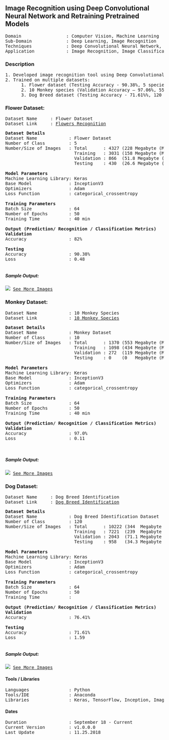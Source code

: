 ## Image Recognition using Deep Convolutional Neural Network and Retraining Pretrained Models 	                                           
<pre>
Domain                 : Computer Vision, Machine Learning
Sub-Domain             : Deep Learning, Image Recognition
Techniques             : Deep Convolutional Neural Network, ImageNet, Inception
Application            : Image Recognition, Image Classification
</pre>

### Description
<pre>
1. Developed image recognition tool using Deep Convolutional Neural Network built from scratch with Keras Sequential model and, pretrained model “Inception” separately for fine-tuning with new class labels.
2. Trained on multiple datasets:
      1. Flower dataset (Testing Accuracy - 90.38%, 5 species, 4327 images).
      2. 10 Monkey species (Validation Accuracy – 97.06%, 553MB).
      3. Dog Breed dataset (Testing Accuracy - 71.61%%, 120 class, 10222 images).
</pre>

### Flower Dataset:
<pre>
Dataset Name     : Flower Dataset
Dataset Link     : <a href=https://www.kaggle.com/alxmamaev/flowers-recognition/home>Flowers Recognition</a>
</pre>

<pre>
<b>Dataset Details</b>
Dataset Name            : Flower Dataset
Number of Class         : 5
Number/Size of Images   : Total      : 4327 (228 Megabyte (MB))
                          Training   : 3031 (158 Megabyte (MB))
                          Validation : 866  (51.8 Megabyte (MB))
                          Testing    : 430  (26.6 Megabyte (MB))

<b>Model Parameters</b>
Machine Learning Library: Keras
Base Model              : InceptionV3
Optimizers              : Adam
Loss Function           : categorical_crossentropy

<b>Training Parameters</b>
Batch Size              : 64
Number of Epochs        : 50
Training Time           : 40 min

<b>Output (Prediction/ Recognition / Classification Metrics)</b>
<b>Validation</b>
Accuracy                : 82%

<b>Testing</b>
Accuracy                : 90.38%
Loss                    : 0.48
<!--Precision               : 
Recall                  : 94% (highest)
Specificity             : -->
</pre>

<!--
Best Model Path (Accuracy): data\output\models\\42-val_acc-0.86-val_loss-0.82.hdf5
Best Test Accuracy: 89.91%
Best Test Loss: 0.49
Best Model Path (Loss): data\output\models\\12-val_acc-0.84-val_loss-0.65.hdf5
Best Test Accuracy: 89.44%
Best Test Loss: 0.48
-->


##### Sample Output: 
<kbd>
<img src=https://github.com/anjanatiha/Image-Recognition-using-Deep-Convolutional-Neural-Network/blob/master/Flowers%20Recognition/demo/sample/sample.png>
</kbd>

<kbd>
<a href=https://github.com/anjanatiha/Image-Recognition-using-Deep-Convolutional-Neural-Network/blob/master/Flowers%20Recognition/demo/images/result.png>See More Images</a>
</kbd>

### Monkey Dataset:
<pre>
Dataset Name            : 10 Monkey Species
Dataset Link            : <a href=https://www.kaggle.com/slothkong/10-monkey-species>10 Monkey Species</a>
</pre>

<pre>
<b>Dataset Details</b>
Dataset Name            : Monkey Dataset
Number of Class         : 10
Number/Size of Images   : Total      : 1370 (553 Megabyte (MB))
                          Training   : 1098 (434 Megabyte (MB))
                          Validation : 272  (119 Megabyte (MB))
                          Testing    : 0    (0   Megabyte (MB))

<b>Model Parameters</b>
Machine Learning Library: Keras
Base Model              : InceptionV3
Optimizers              : Adam
Loss Function           : categorical_crossentropy

<b>Training Parameters</b>
Batch Size              : 64
Number of Epochs        : 50
Training Time           : 40 min

<b>Output (Prediction/ Recognition / Classification Metrics)</b>
<b>Validation</b>
Accuracy                : 97.0%
Loss                    : 0.11

<!--
<b>Testing</b>
Accuracy                : 
Loss                    : 
Precision               : 
Recall                  : 
Specificity             : -->
</pre>

<!--
Best Model Path (Accuracy): 27-val_acc-0.97-val_loss-0.11.hdf5
Best Test Accuracy: 97.0%
Best Test Loss: 0.11
-->
##### Sample Output: 
<kbd>
<img src=https://github.com/anjanatiha/Image-Recognition-using-Deep-Convolutional-Neural-Network/blob/master/Monkey%20Recognition/demo/sample/sample.png>
</kbd>

<kbd>
<a href=https://github.com/anjanatiha/Image-Recognition-using-Deep-Convolutional-Neural-Network/blob/master/Monkey%20Recognition/demo/images/result.png>See More Images</a>
</kbd>

### Dog Dataset:
<pre>
Dataset Name     : Dog Breed Identification
Dataset Link     : <a href=https://www.kaggle.com/c/dog-breed-identification>Dog Breed Identification</a>
</pre>

<pre>
<b>Dataset Details</b>
Dataset Name            : Dog Breed Identification Dataset
Number of Class         : 120
Number/Size of Images   : Total      : 10222 (344  Megabyte (MB))
                          Training   : 7221  (239  Megabyte (MB))
                          Validation : 2043  (71.1 Megabyte (MB))
                          Testing    : 958   (34.3 Megabyte (MB))

<b>Model Parameters</b>
Machine Learning Library: Keras
Base Model              : InceptionV3
Optimizers              : Adam
Loss Function           : categorical_crossentropy

<b>Training Parameters</b>
Batch Size              : 64
Number of Epochs        : 50
Training Time           : 

<b>Output (Prediction/ Recognition / Classification Metrics)</b>
<b>Validation</b>
Accuracy                : 76.41%

<b>Testing</b>
Accuracy                : 71.61%
Loss                    : 1.59
<!--
Precision               : 
Recall                  : 
Specificity             : -->
</pre>

<!--
----------------- Summary of Model Performance on Test Dataset -----------------
Best Model Path (Accuracy): data\output\models\\28-val_acc-0.66-val_loss-1.80.hdf5
Best Test Accuracy: 71.61%
Best Test Loss: 1.59
----------------------------------------------------------------------------------------------------
----------------------------------------------------------------------------------------------------
Best Model Path (Loss): data\output\models\\12-val_acc-0.67-val_loss-1.53.hdf5
Best Test Accuracy: 68.16%
Best Test Loss: 1.45
-->
##### Sample Output: 
<kbd>
<img src=https://github.com/anjanatiha/Image-Recognition-using-Deep-Convolutional-Neural-Network/blob/master/Dog%20Breed%20Identification/demo/sample/sample.png>
</kbd>

<kbd>
<a href=https://github.com/anjanatiha/Image-Recognition-using-Deep-Convolutional-Neural-Network/blob/master/Dog%20Breed%20Identification/demo/images/result.png>See More Images</a>
</kbd>

#### Tools / Libraries
<pre>
Languages               : Python
Tools/IDE               : Anaconda
Libraries               : Keras, TensorFlow, Inception, ImageNet
</pre>

#### Dates
<pre>
Duration                : September 18 - Current
Current Version         : v1.0.0.0
Last Update             : 11.25.2018
</pre>
